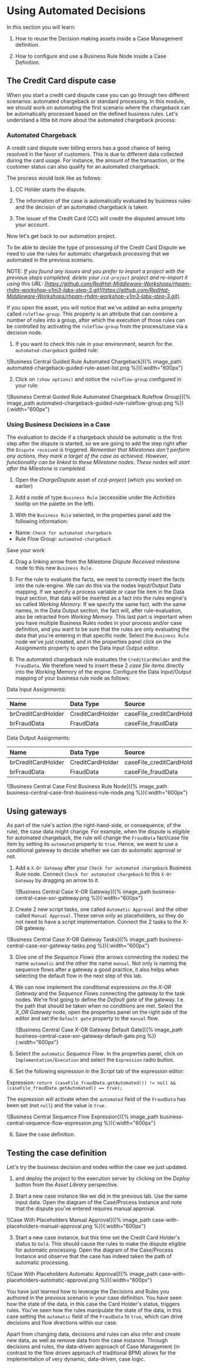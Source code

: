 
# Using Automated Decisions

In this section you will learn:

1. How to reuse the Decision making assets inside a Case Management definition.

2. How to configure and use a Business Rule Node inside a Case Definition.

## The Credit Card dispute case

When you start a credit card dispute case you can go through two different scenarios: automated chargeback or standard processing. In this module, we should work on automating the first scenario where the chargeback can be automatically processed based on the defined business rules. Let's understand a little bit more about the automated chargeback process:

### Automated Chargeback

A credit card dispute over billing errors has a good chance of being resolved in the favor of customers. This is due to different data collected during the card usage. For instance, the amount of the transaction, or the customer status can also qualify for an automated chargeback.

The process would look like as follows:

1. CC Holder starts the dispute.

2. The information of the case is automatically evaluated by business rules and the decision of an automated chargeback is taken.

3. The issuer of the Credit Card (CC) will credit the disputed amount into your account.

Now let's get back to our automation project.

To be able to decide the type of processing of the Credit Card Dispute we need to use the rules for automatic chargeback processing that we automated in the previous scenario.

NOTE: _If you found any issues and you prefer to import a project with the previous steps completed, delete your `ccd-project` project and re-import it using this URL: [https://github.com/RedHat-Middleware-Workshops/rhpam-rhdm-workshop-v1m3-labs-step-3.git](https://github.com/RedHat-Middleware-Workshops/rhpam-rhdm-workshop-v1m3-labs-step-3.git)._

If you open the asset, you will notice that we've added an extra property called `ruleflow-group`. This property is an attribute that can combine a number of rules into a group, after which the execution of those rules can be controlled by activating the `ruleflow-group` from the process/case via a decision node.

1. If you want to check this rule in your environment, search for the `automated-chargeback` guided rule:

![Business Central Guided Rule Automated Chargeback]({% image_path automated-chargeback-guided-rule-asset-list.png %}){:width="600px"}

2. Click on `(show options)` and notice the `ruleflow-group` configured in your rule:

![Business Central Guided Rule Automated Chargeback Ruleflow Group]({% image_path automated-chargeback-guided-rule-ruleflow-group.png %}){:width="600px"}

### Using Business Decisions in a Case

<!-- In the previous step we've defined the first  _Milestone_ of the case. Let's re-import a more complete version of the project to start this exercise from:

1. Delete the current project

    1. At the top of the screen under the main heading, click the _ccd-project_ to bring you back to the homepage for the project

    ![Business Central Breadcrumb bar ccd project]({% image_path business-central-breadcrumb-bar-ccd-project.png %}){:width="600px"}

    2. Delete the project by clicking the hamburger menu & selecting _Delete Project_

    ![Business Central Delete CCD Project]({% image_path business-central-delete-ccd-project.png %}){:width="600px"}

    3. Type in _ccd-project_ and click `Delete Project`
    4. If asked you can `Discard unsaved changed and proceed`

2. Import the project
    1. Click the `Import Project` button
    2. Enter https://github.com/RedHat-Middleware-Workshops/rhpam-rhdm-workshop-v1m3-labs-step-3.git as the _Repository URL_ and click `Import`
    3. On the _Import Projects_ screen, select the _ccd-project_ and click `Ok`

    ![Business Central Delete CCD Project]({% image_path business-central-import-ccd-project.png %}){:width="600px"}
 -->

The evaluation to decide if a chargeback should be automatic is the first step after the dispute is started, so we are going to add the step right after the `Dispute received` is triggered. _Remember that Milestones don't perform any actions, they mark a target of the case as achieved. However, functionality can be linked to these Milestone nodes. These nodes will start after the Milestone is completed._

1. Open the _ChargeDispute_ asset of _ccd-project_ (which you worked on earlier)

2. Add a node of type `Business Rule` (accessible under the _Activities_ tooltip on the palette on the left). 

3. With the `Business Rule` selected, in the properties panel add the following information:

  - Name:  `Check for automated chargeback`    
  - Rule Flow Group: `automated-chargeback`
  
  Save your work

4. Drag a linking arrow from the Milestone _Dispute Received_ milestone node to this new `Business Rule`.

5. For the rule to evaluate the facts, we need to correctly insert the facts into the rule-engine. We can do this via the nodes Input/Output Data mapping. If we specify a process variable or case file item in the Data Input section, that data will be inserted as a fact into the rules engine's so called _Working Memory_. If we specify the same fact, with the same names, in the Data Output section, the fact will, after rule-evaluation, also be retracted from _Working Memory_. This last part is important when you have multiple Business Rules nodes in your process and/or case definition, and you want to be sure that the rules are only evaluating the data that you're entering in that specific node. Select the `Business Rule` node we've just created, and in the properties panel click on the _Assignments_ property to open the Data Input Output editor.

6. The automated chargeback rule evaluates the `CreditCardHolder` and the `FraudData`. We therefore need to insert these 2 _case file items_ directly into the Working Memory of the engine. Configure the Data Input/Output mapping of your business rule node as follows:

  Data Input Assignments:

  | Name            | Data Type     | Source       |
  |:---------------|:-------------|:-------------|
  | brCreditCardHolder  | CreditCardHolder |caseFile_creditCardHolder |
  | brFraudData | FraudData  | caseFile_fraudData |

  Data Output Assignments:

  | Name            | Data Type     | Source       |
  |:---------------|:-------------|:-------------|
  | brCreditCardHolder  | CreditCardHolder |caseFile_creditCardHolder |
  | brFraudData | FraudData  | caseFile_fraudData |

  ![Business Central Case First Business Rule Node]({% image_path business-central-case-first-business-rule-node.png %}){:width="600px"}

## Using gateways

  As part of the rule's action (the right-hand-side, or consequence, of the rule), the case data might change. For example, when the dispute is eligible for automated chargeback, the rule will change the `FraudData` fact/case file item by setting its `automated` property to `true`. Hence, we want to use a conditional gateway to decide whether we can do automatic approval or not.

1. Add a `X-Or Gateway` after your `Check for automated chargeback` Business Rule node. Connect `Check for automated chargeback` to this `X-Or Gateway` by dragging an arrow to it.

    ![Business Central Case X-OR Gateway]({% image_path business-central-case-xor-gateway.png %}){:width="600px"}

2. Create 2 new script tasks, one called `Automatic Approval` and the other called `Manual Approval`. These serve only as placeholders, so they do not need to have a script implementation. Connect the 2 tasks to the X-OR gateway.

  ![Business Central Case X-OR Gateway Tasks]({% image_path business-central-case-xor-gateway-tasks.png %}){:width="600px"}

3. Give one of the _Sequence Flows_ (the arrows connecting the nodes) the name `automatic` and the other the name `manual`. Not only is naming the sequence flows after a gateway a good practice, it also helps when selecting the default flow in the next step of this lab.

4. We can now implement the conditional expressions on the _X-OR Gateway_ and the _Sequence Flows_ connecting the gateway to the task nodes. We're first going to define the _Default gate_ of the gateway. I.e. the path that should be taken when no conditions are met. Select the _X_OR Gateway_ node, open the properties panel on the right side of the editor and set the `Default gate` property to the `manual` flow.

    ![Business Central Case X-OR Gateway Default Gate]({% image_path business-central-case-xor-gateway-default-gate.png %}){:width="600px"}

4. Select the `automatic` _Sequence Flow_. In the properties panel, click on `Implementation/Execution` and select the `Expression` radio button.

5. Set the following expression in the _Script_ tab of the expression editor:

  Expression: `return (caseFile_fraudData.getAutomated()) != null && (caseFile_fraudData.getAutomated() == true);`

  The expression will activate when the `automated` field of the `FraudData` has been set (not `null`) and the value is `true`.

  ![Business Central Sequence Flow Expression]({% image_path business-central-sequence-flow-expression.png %}){:width="600px"}

6. Save the case definition.

## Testing the case definition

Let's try the business decision and nodes within the case we just updated.

1.  and deploy the project to the execution server by clicking on the _Deploy_ button from the _Asset Library_ perspective.

2. Start a new case instance like we did in the previous lab. Use the same input data. Open the diagram of the Case/Process Instance and note that the dispute you've entered requires manual approval.

  ![Case With Placeholders Manual Approval]({% image_path case-with-placeholders-manual-approval.png %}){:width="600px"}

3. Start a new case instance, but this time set the Credit Card Holder's status to `Gold`. This should cause the rules to make the dispute eligible for automatic processing. Open the diagram of the Case/Process Instance and observe that the case has indeed taken the path of automatic processing.

  ![Case With Placeholders Automatic Approval]({% image_path case-with-placeholders-automatic-approval.png %}){:width="600px"}

You have just learned how to leverage the Decisions and Rules you authored in the previous scenario in your case definition. You have seen how the state of the data, in this case the Card Holder's status, triggers rules. You've seen how the rules manipulate the state of the data, in this case setting the `automatic` field of the `FraudData` to `true`, which can drive decisions and flow directions within our case.

Apart from changing data, decisions and rules can also infer and create new data, as well as remove data from the case instance. Through decisions and rules, the data-driven approach of Case Management (in contrast to the flow driven approach of traditional BPM) allows for the implementation of very dynamic, data-driven, case logic.
